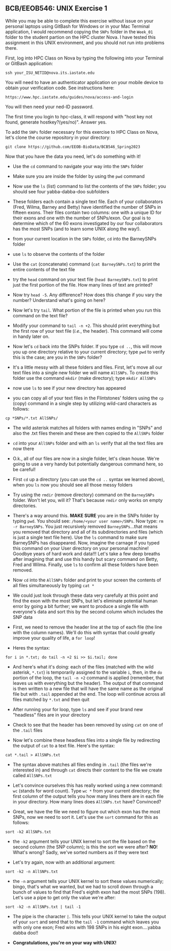 ## BCB/EEOB546: UNIX Exercise 1

While you may be able to complete this exercise without issue on your personal laptops using GitBash for Windows or in your Mac Terminal application, I would recommend copying the `SNPs` folder in the `Week_01` folder to the student partion on the HPC cluster Nova.  I have tested this assignment in this UNIX environment, and you should not run into problems there.

First, log into HPC Class on Nova by typing the following into your Terminal or GitBash application:

```
ssh your_ISU_NETID@nova.its.iastate.edu
```

You will need to have an authenticator application on your mobile device to obtain your verification code. See instructions here:

```
https://www.hpc.iastate.edu/guides/nova/access-and-login
```

You will then need your ned-ID password.

The first time you login to hpc-class, it will respond with "host key not found, generate hostkey?(yes/no)". Answer yes.

To add the `SNPs` folder necessary for this exercise to HPC Class on Nova, let's clone the course repository in your directory:

```
git clone https://github.com/EEOB-BioData/BCB546_Spring2023
```

Now that you have the data you need, let's do something with it!

* Use the `cd` command to navigate your way into the `SNPs` folder

* Make sure you are inside the folder by using the `pwd` command

* Now use the `ls` (list) command to list the contents of the `SNPs` folder; you should see four yabba-dabba-doo subfolders

* These folders each contain a single text file. Each of your collaborators (Fred, Wilma, Barney and Betty) have identified the number of SNPs in fifteen exons. Their files contain two columns: one with a unique ID for their exons and one with the number of SNPs/exon. Our goal is to determine which of the 60 exons investigated by our four collaborators has the most SNPs (and to learn some UNIX along the way!).

* from your current location in the `SNPs` folder, `cd` into the BarneySNPs folder

* use `ls` to observe the contents of the folder

* Use the `cat` (concatenate) command (`cat BarneySNPs.txt`) to print the entire contents of the text file

* try the `head` command on your text file (`head BarneySNPs.txt`) to print just the first portion of the file. How many lines of text are printed?

* Now try `head -5`. Any difference? How does this change if you vary the number? Understand what's going on here?

* Now let's try `tail`. What portion of the file is printed when you run this command on the text file?

* Modify your command to `tail -n +2`. This should print everything but the first row of your text file (*i.e.*, the header). This command will come in handy later on.

* Now let's `cd` back into the SNPs folder. If you type `cd ..`, this will move you up one directory relative to your current directory; type `pwd` to verify this is the case; are you in the `SNPs` folder?

* It's a little messy with all these folders and files. First, let's move all our text files into a single new folder we will name `AllSNPs`. To create this folder use the command `mkdir` (make directory); type `mkdir AllSNPs`

* now use `ls` to see if your new directory has appeared

* you can copy all of your text files in the Flintstones' folders using the `cp` (copy) command in a single step by utilizing wild-card characters as follows: 

```
cp *SNPs/*.txt AllSNPs/
```
* The wild asterisk matches all folders with names ending in "SNPs" and also the .txt files therein and these are then copied to the `AllSNPs` folder

* `cd` into your `AllSNPs` folder and with an `ls` verify that all the text files are now there

* O.k., all of our files are now in a single folder, let's clean house. We're going to use a very handy but potentially dangerous command here, so be careful!

* First `cd` up a directory (you can use the `cd ..` syntax we learned above), when you `ls` now you should see all those messy folders

* Try using the `rmdir` (remove directory) command on the `BarneySNPs` folder. Won't let you, will it? That's because `rmdir` only works on empty directories.

* There's a way around this. **MAKE SURE** you are in the SNPs folder by typing `pwd`. You should see: `/home/<your user name>/SNPs`. Now type: `rm -r BarneySNPs`. You just recursively removed `BarneySNPs`...that means you removed that directory and all of its subdirectories and files (which is just a single text file here). Use the `ls` command to make sure BarneySNPs has disappeared. Now, imagine the carnage if you typed this command on your User directory on your personal machine! Goodbye years of hard work and data!!! Let's take a few deep breaths after imagining that and use this handy but scary command on Betty, Fred and Wilma. Finally, use `ls` to confirm all these folders have been removed.

* Now `cd` into the `AllSNPs` folder and print to your screen the contents of all files simultaneously by typing `cat *`

* We could just look through these data very carefully at this point and find the exon with the most SNPs, but let's eliminate potential human error by going a bit further; we want to produce a single file with everyone's data and sort this by the second column which includes the SNP data

* First, we need to remove the header line at the top of each file (the line with the column names). We'll do this with syntax that could greatly improve your quality of life, a `for loop`!

* Heres the syntax: 

```
for i in *.txt; do tail -n +2 $i >> $i.tail; done
```

* And here's what it's doing: each of the files (matched with the wild asterisk, `*.txt`) is temporarily assigned to the variable `i`, then, in the `do` portion of the loop, the `tail -n +2` command is applied (remember, that leaves us with everything but the header). The output of that command is then written to a new file that will have the same name as the original file but with `.tail` appended at the end. The loop will continue across all files matched by `*.txt` and then quit

* After running your for loop, type `ls` and see if your brand new "headless" files are in your directory

* Check to see that the header has been removed by using `cat` on one of the `.tail` files

* Now let's combine these headless files into a single file by redirecting the output of `cat` to a text file. Here's the syntax: 

```
cat *.tail > AllSNPs.txt
```

* The syntax above matches all files ending in `.tail` (the files we're interested in) and through `cat` directs their content to the file we create called `AllSNPs.txt`

* Let's convince ourselves this has really worked using a new command: `wc` (stands for word count). Type `wc *` from your current directory; the first column of the output tells you how many lines there are in each file in your directory. How many lines does `AllSNPs.txt` have? Convinced?

* Great, we have the file we need to figure out which exon has the most SNPs, now we need to sort it. Let's use the `sort` command for this as follows: 

```
sort -k2 AllSNPs.txt
```

* the `-k2` argument tells your UNIX kernel to sort the file based on the second column (the SNP column); is this the sort we were after? **NO**! What's wrong? Sadly, we've sorted numbers as if they were text

* Let's try again, now with an additional argument:

```
sort -k2 -n AllSNPs.txt
```

* the `-n` argument tells your UNIX kernel to sort these values numerically; bingo, that's what we wanted, but we had to scroll down through a bunch of values to find that Fred's eighth exon had the most SNPs (198). Let's use a pipe to get only the value we're after:

```
sort -k2 -n AllSNPs.txt | tail -1
```

* The pipe is the character `|`. This tells your UNIX kernel to take the output of your `sort` and send that to the `tail -1` command which leaves you with only one exon; Fred wins with 198 SNPs in his eight exon....yabba dabba doo!!

* **Congratulations, you're on your way with UNIX!**

